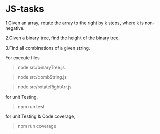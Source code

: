 # JS-tasks
1.Given an array, rotate the array to the right by k steps, where k is non-negative.

2.Given a binary tree, find the height of the binary tree.

3.Find all combinations of a given string.

For execute files
> node src/binaryTree.js

> node src/combString.js

> node src/rotateRightArr.js

for unit Testing,
> npm run test

for unit Testing & Code coverage,
> npm run coverage
